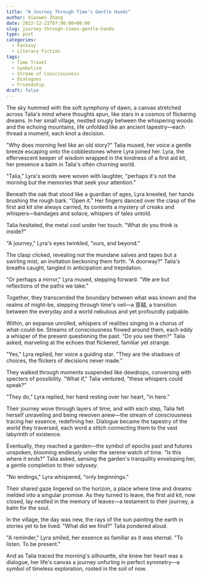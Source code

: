 ```yaml
---
title: "A Journey Through Time's Gentle Hands"
author: Xiaowen Zhang
date: 2022-12-21T07:00:00+08:00
slug: journey-through-times-gentle-hands
type: post
categories:
  - Fantasy
  - Literary Fiction
tags:
  - Time Travel
  - Symbolism
  - Stream of Consciousness
  - Dialogues
  - Friendship
draft: false
---
```


The sky hummed with the soft symphony of dawn, a canvas stretched across Talia's mind where thoughts spun, like stars in a cosmos of flickering dreams. In her small village, nestled snugly between the whispering woods and the echoing mountains, life unfolded like an ancient tapestry—each thread a moment, each knot a decision.

"Why does morning feel like an old story?" Talia mused, her voice a gentle breeze escaping onto the cobblestones where Lyra joined her. Lyra, the effervescent keeper of wisdom wrapped in the kindness of a first aid kit, her presence a balm in Talia's often churning world.

"Talia," Lyra's words were woven with laughter, "perhaps it's not the morning but the memories that seek your attention."

Beneath the oak that stood like a guardian of ages, Lyra kneeled, her hands brushing the rough bark. "Open it." Her fingers danced over the clasp of the first aid kit she always carried, its contents a mystery of creaks and whispers—bandages and solace, whispers of tales untold.

Talia hesitated, the metal cool under her touch. "What do you think is inside?"

"A journey," Lyra's eyes twinkled, "ours, and beyond."

The clasp clicked, revealing not the mundane salves and tapes but a swirling mist, an invitation beckoning them forth. "A doorway?" Talia's breaths caught, tangled in anticipation and trepidation.

"Or perhaps a mirror," Lyra mused, stepping forward. "We are but reflections of the paths we take."

Together, they transcended the boundary between what was known and the realms of might-be, stepping through time's veil—a 穿越, a transition between the everyday and a world nebulous and yet profoundly palpable.

Within, an expanse unrolled, whispers of realities singing in a chorus of what-could-be. Streams of consciousness flowed around them, each eddy a whisper of the present questioning the past. "Do you see them?" Talia asked, marveling at the echoes that flickered, familiar yet strange.

"Yes," Lyra replied, her voice a guiding star. "They are the shadows of choices, the flickers of decisions never made."

They walked through moments suspended like dewdrops, conversing with specters of possibility. "What if," Talia ventured, "these whispers could speak?"

"They do," Lyra replied, her hand resting over her heart, "in here."

Their journey wove through layers of time, and with each step, Talia felt herself unraveling and being rewoven anew—the stream of consciousness tracing her essence, redefining her. Dialogue became the tapestry of the world they traversed, each word a stitch connecting them to the vast labyrinth of existence.

Eventually, they reached a garden—the symbol of epochs past and futures unspoken, blooming endlessly under the serene watch of time. "Is this where it ends?" Talia asked, sensing the garden's tranquility enveloping her, a gentle completion to their odyssey.

"No endings," Lyra whispered, "only beginnings."

Their shared gaze lingered on the horizon, a place where time and dreams melded into a singular promise. As they turned to leave, the first aid kit, now closed, lay nestled in the memory of leaves—a testament to their journey, a balm for the soul.

In the village, the day was new, the rays of the sun painting the earth in stories yet to be lived. "What did we find?" Talia pondered aloud.

"A reminder," Lyra smiled, her essence as familiar as it was eternal. "To listen. To be present."

And as Talia traced the morning's silhouette, she knew her heart was a dialogue, her life's canvas a journey unfurling in perfect symmetry—a symbol of timeless exploration, rooted in the soil of now.